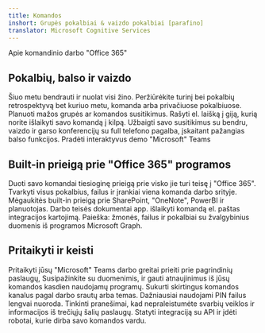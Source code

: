 ```yaml
---
title: Komandos
inshort: Grupės pokalbiai & vaizdo pokalbiai [parafino]
translator: Microsoft Cognitive Services
---
```



Apie komandinio darbo "Office 365" 

## Pokalbių, balso ir vaizdo
Šiuo metu bendrauti ir nuolat visi žino. Peržiūrėkite turinį bei pokalbių retrospektyvą bet kuriuo metu, komanda arba privačiuose pokalbiuose. Planuoti mažos grupės ar komandos susitikimus. Rašyti el. laišką į giją, kurią norite išlaikyti savo komandą į kilpą. Užbaigti savo susitikimus su bendru, vaizdo ir garso konferencijų su full telefono pagalba, įskaitant pažangias balso funkcijos. 
Pradėti interaktyvus demo "Microsoft" Teams 

## Built-in prieigą prie "Office 365" programos
Duoti savo komandai tiesioginę prieigą prie visko jie turi teisę į "Office 365". Tvarkyti visus pokalbius, failus ir įrankiai viena komanda darbo srityje. Mėgaukitės built-in prieigą prie SharePoint, "OneNote", PowerBI ir planuotojas. Darbo teisės dokumentai app. išlaikyti komandą el. paštas integracijos kartojimą. Paieška: žmonės, failus ir pokalbiai su žvalgybinius duomenis iš programos Microsoft Graph. 

## Pritaikyti ir keisti
Pritaikyti jūsų "Microsoft" Teams darbo greitai prieiti prie pagrindinių paslaugų, Susipažinkite su duomenimis, ir gauti atnaujinimus iš jūsų komandos kasdien naudojamų programų. Sukurti skirtingus komandos kanalus pagal darbo srautų arba temas. Dažniausiai naudojami PIN failus lengvai nuoroda. Tinkinti pranešimai, kad nepraleistumėte svarbių veiklos ir informacijos iš trečiųjų šalių paslaugų. Statyti integraciją su API ir įdėti robotai, kurie dirba savo komandos vardu. 






